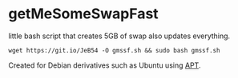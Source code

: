 # getMeSomeSwapFast
little bash script that creates 5GB of swap
also updates everything.

`wget https://git.io/JeB54 -O gmssf.sh && sudo bash gmssf.sh`

Created for Debian derivatives such as Ubuntu using [APT](https://wiki.debian.org/Apt).
